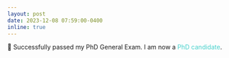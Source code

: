 ```yaml
---
layout: post
date: 2023-12-08 07:59:00-0400
inline: true
---
```


:tada: Successfully passed my PhD General Exam.  I am now a <span style="color:MediumTurquoise">PhD candidate</span>.